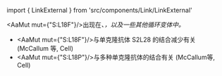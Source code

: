 import { LinkExternal } from 'src/components/Link/LinkExternal'

<AaMut mut={"S:L18F"}/>出现在<Var name="20H (Beta, V2)"/>、<Var name="20J (Gamma, V3)"/>，以及一些其他循环变体中。

- <AaMut mut={"S:L18F"}/>与单克隆抗体 S2L28 的结合减少有关 (<LinkExternal href="https://www.sciencedirect.com/science/article/pii/S0092867421003561">McCallum 等, Cell</LinkExternal>)
- <AaMut mut={"S:L18P"}/>与多种单克隆抗体的结合有关 (<LinkExternal href="https://www.sciencedirect.com/science/article/pii/S0092867421003561">McCallum等, Cell</LinkExternal>)
